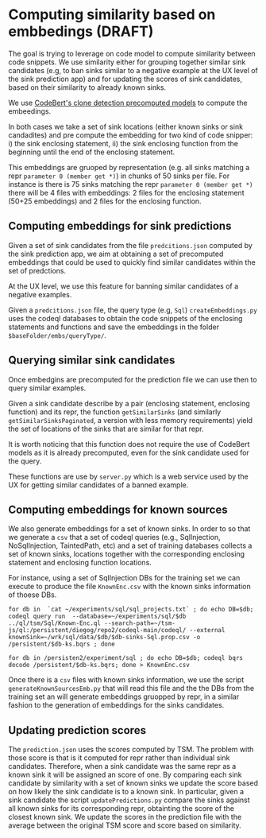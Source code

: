 # Computing similarity based on embbedings (DRAFT)

The goal is trying to leverage on code model to compute similarity between code snippets.
We use similarity either for grouping together similar sink candidates (e.g, to ban sinks similar to a negative example at the UX level of the sink prediction app) and for updating the scores of sink candidates, based on their similarity to already known sinks.

We use [CodeBert's clone detection precomputed models](https://github.com/microsoft/CodeBERT/tree/master/GraphCodeBERT/clonedetection) to compute the embeedings. 


In both cases we take a set of sink locations  (either known sinks or sink candadites) and pre compute the embedding for two kind of code snipper: i) the sink enclosing statement, ii) the sink enclosing function from the beginning until the end of the enclosing statement. 

This embeddings are gruoped by representation (e.g. all sinks matching a repr `parameter 0 (member get *)`) in chunks of 50 sinks per file.  For instance is there is 75 sinks matching the repr `parameter 0 (member get *)` there will be 4 files with embeddings: 2 files for the enclosing statement (50+25 embeddings) and 2 files for the enclosing function.

## Computing embeddings for sink predictions

Given a set of sink candidates from the file `predcitions.json` computed by the sink prediction app, we aim at obtaining a set of precomputed embeddings that could be used to quickly find similar candidates within the set of predctions.

At the UX level, we use this feature for banning similar candidates of a negative examples. 

Given a `predcitions.json` file, the query type (e.g, `Sql`) `createEmbeddings.py` uses the codeql databases to obtain the code snippets of the enclosing statements and functions and save the embeddings in the folder  `$baseFolder/embs/queryType/`.

## Querying similar sink candidates
Once embedgins are precomputed  for the prediction file we can use then to query similar examples. 

Given a sink candidate describe by a pair (enclosing statement, enclosing function) and its repr, the function `getSimilarSinks` (and similarly `getSimilarSinksPaginated`, a version with less memory requirements) yield the set of locations of the sinks that are similar for that repr.

It is worth noticing that this function does not require the use of CodeBert models as it is already precomputed, even for the  sink candidate used for the query. 

These functions are use by `server.py` which is a web service used by the UX for getting similar candidates of a banned example.  
## Computing embeddings for known sources

We also generate embeddings for a set of known sinks.
In order to so that we generate a `csv` that a set of codeql queries (e.g., SqlInjection, NoSqlInjection, TaintedPath, etc) and a set of training databases collects a set of known sinks, locations together with the corresponding enclosing statement and enclosing function locations.    

For instance, using a set of SqlInjection DBs for the training set we can execute to produce the file `KnownEnc.csv` with the known sinks information of thoese DBs.

```
for db in  `cat ~/experiments/sql/sql_projects.txt` ; do echo DB=$db; codeql query run  --database=~/experiments/sql/$db  ../ql/tsm/Sql/Known-Enc.ql --search-path=~/tsm-js/ql:/persistent/diegog/repo2/codeql-main/codeql/ --external knownSink=~/wrk/sql/data/$db/$db-sinks-Sql.prop.csv -o /persistent/$db-ks.bqrs ; done

for db in /persisten2/experiment/sql ; do echo DB=$db; codeql bqrs decode /persistent/$db-ks.bqrs; done > KnownEnc.csv
```

Once there is a `csv` files with known sinks information, we use the script `generateKnownSourcesEmb.py` that will read this file and the the DBs from the training set an will generate embeddings gruopped by repr, in a similar fashion to the generation of embeddings for the sinks candidates. 

## Updating prediction scores

The `prediction.json` uses the scores computed by TSM. The problem with those score is that is it computed for repr rather than individual sink candidates. Therefore, when a sink candidate was the same repr as a known sink it will be assigned an score of one. 
By comparing each sink candidate by similarity with a set of known sinks we update the score based on how likely the sink candidate is to a known sink. 
In particular, given a sink candidate the script `updatePredictions.py` compare the sinks against all known sinks for its corresponding repr, obtainting the score of the closest known sink. We  update the scores in the prediction file with the average between the original TSM score and score based on similarity. 

